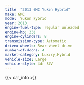 ```yaml
---
title: "2013 GMC Yukon Hybrid"
make: GMC
model: Yukon Hybrid
year: 2013
engine-fuel-type: regular unleaded
engine-hp: 332
engine-cylinders: 8
transmission-type: Automatic
driven-wheels: Rear wheel drive
number-of-doors: 4
market-category: Luxury,Hybrid
vehicle-size: Large
vehicle-style: 4dr SUV
---
```


{{< car_info >}}
